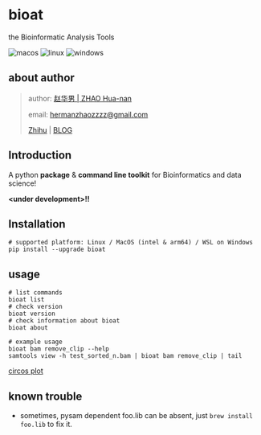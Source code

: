 # bioat 
the Bioinformatic Analysis Tools

![macos](https://github.com/hermanzhaozzzz/bioat/actions/workflows/macos.yml/badge.svg)
![linux](https://github.com/hermanzhaozzzz/bioat/actions/workflows/linux.yml/badge.svg)
![windows](https://github.com/hermanzhaozzzz/bioat/actions/workflows/windows.yml/badge.svg)

## about author

> author: [赵华男 | ZHAO Hua-nan](https://scholar.google.com/citations?user=ojSVoWQAAAAJ&hl=en)
>
> email: hermanzhaozzzz@gmail.com
>
> [Zhihu](https://www.zhihu.com/people/hymanzhaozzzz) | [BLOG](http://zhaohuanan.cc)

## Introduction
A python **package** & **command line toolkit** for Bioinformatics and data science!

**\<under development\>!!**

## Installation
```shell
# supported platform: Linux / MacOS (intel & arm64) / WSL on Windows
pip install --upgrade bioat
```


## usage
```shell
# list commands
bioat list
# check version
bioat version
# check information about bioat
bioat about

# example usage
bioat bam remove_clip --help
samtools view -h test_sorted_n.bam | bioat bam remove_clip | tail
```
[circos plot](docs/demo_circos-plot.ipynb)

## known trouble
- sometimes, pysam dependent foo.lib can be absent, just `brew install foo.lib` to fix it.
